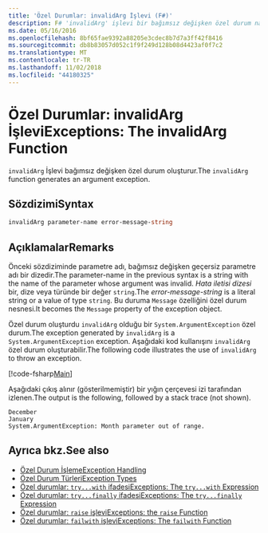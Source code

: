 ```yaml
---
title: 'Özel Durumlar: invalidArg İşlevi (F#)'
description: F# 'invalidArg' işlevi bir bağımsız değişken özel durum nasıl oluşturur? öğrenin.
ms.date: 05/16/2016
ms.openlocfilehash: 8bf65fae9392a88205e3cdec8b7d7a3ff42f8416
ms.sourcegitcommit: db8b83057d052c1f9f249d128b08d4423af0f7c2
ms.translationtype: MT
ms.contentlocale: tr-TR
ms.lasthandoff: 11/02/2018
ms.locfileid: "44180325"
---
```

# <a name="exceptions-the-invalidarg-function"></a><span data-ttu-id="1e632-103">Özel Durumlar: invalidArg İşlevi</span><span class="sxs-lookup"><span data-stu-id="1e632-103">Exceptions: The invalidArg Function</span></span>

<span data-ttu-id="1e632-104">`invalidArg` İşlevi bağımsız değişken özel durum oluşturur.</span><span class="sxs-lookup"><span data-stu-id="1e632-104">The `invalidArg` function generates an argument exception.</span></span>

## <a name="syntax"></a><span data-ttu-id="1e632-105">Sözdizimi</span><span class="sxs-lookup"><span data-stu-id="1e632-105">Syntax</span></span>

```fsharp
invalidArg parameter-name error-message-string
```

## <a name="remarks"></a><span data-ttu-id="1e632-106">Açıklamalar</span><span class="sxs-lookup"><span data-stu-id="1e632-106">Remarks</span></span>

<span data-ttu-id="1e632-107">Önceki sözdiziminde parametre adı, bağımsız değişken geçersiz parametre adı bir dizedir.</span><span class="sxs-lookup"><span data-stu-id="1e632-107">The parameter-name in the previous syntax is a string with the name of the parameter whose argument was invalid.</span></span> <span data-ttu-id="1e632-108">*Hata iletisi dizesi* bir, dize veya türünde bir değer `string`.</span><span class="sxs-lookup"><span data-stu-id="1e632-108">The *error-message-string* is a literal string or a value of type `string`.</span></span> <span data-ttu-id="1e632-109">Bu duruma `Message` özelliğini özel durum nesnesi.</span><span class="sxs-lookup"><span data-stu-id="1e632-109">It becomes the `Message` property of the exception object.</span></span>

<span data-ttu-id="1e632-110">Özel durum oluşturdu `invalidArg` olduğu bir `System.ArgumentException` özel durum.</span><span class="sxs-lookup"><span data-stu-id="1e632-110">The exception generated by `invalidArg` is a `System.ArgumentException` exception.</span></span> <span data-ttu-id="1e632-111">Aşağıdaki kod kullanışını `invalidArg` özel durum oluşturabilir.</span><span class="sxs-lookup"><span data-stu-id="1e632-111">The following code illustrates the use of `invalidArg` to throw an exception.</span></span>

[!code-fsharp[Main](../../../../samples/snippets/fsharp/lang-ref-2/snippet6101.fs)]

<span data-ttu-id="1e632-112">Aşağıdaki çıkış alınır (gösterilmemiştir) bir yığın çerçevesi izi tarafından izlenen.</span><span class="sxs-lookup"><span data-stu-id="1e632-112">The output is the following, followed by a stack trace (not shown).</span></span>

```
December
January
System.ArgumentException: Month parameter out of range.
```

## <a name="see-also"></a><span data-ttu-id="1e632-113">Ayrıca bkz.</span><span class="sxs-lookup"><span data-stu-id="1e632-113">See also</span></span>

- [<span data-ttu-id="1e632-114">Özel Durum İşleme</span><span class="sxs-lookup"><span data-stu-id="1e632-114">Exception Handling</span></span>](index.md)
- [<span data-ttu-id="1e632-115">Özel Durum Türleri</span><span class="sxs-lookup"><span data-stu-id="1e632-115">Exception Types</span></span>](exception-types.md)
- [<span data-ttu-id="1e632-116">Özel durumlar: `try...with` ifadesi</span><span class="sxs-lookup"><span data-stu-id="1e632-116">Exceptions: The `try...with` Expression</span></span>](the-try-with-expression.md)
- [<span data-ttu-id="1e632-117">Özel durumlar: `try...finally` ifadesi</span><span class="sxs-lookup"><span data-stu-id="1e632-117">Exceptions: The `try...finally` Expression</span></span>](the-try-finally-expression.md)
- [<span data-ttu-id="1e632-118">Özel durumlar: `raise` işlevi</span><span class="sxs-lookup"><span data-stu-id="1e632-118">Exceptions: the `raise` Function</span></span>](the-raise-function.md)
- [<span data-ttu-id="1e632-119">Özel durumlar: `failwith` işlevi</span><span class="sxs-lookup"><span data-stu-id="1e632-119">Exceptions: The `failwith` Function</span></span>](the-failwith-function.md)
